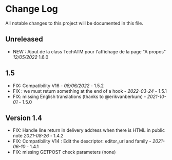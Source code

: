 # Change Log
All notable changes to this project will be documented in this file.

## Unreleased
- NEW : Ajout de la class TechATM pour l'affichage de la page "A propos" *12/05/2022* 1.6.0

## 1.5
- FIX: Compatibility V16 - *08/06/2022* - 1.5.2
- FIX : we must return something at the end of a hook - *2022-03-24* - 1.5.1
- FIX: missing English translations (thanks to @erikvanberkum) - *2021-10-01* - 1.5.0

## Version 1.4

- FIX: Handle line return in delivery address when there is HTML in public note *2021-08-26* - 1.4.2
- FIX: Compatibility V14 : Edit the descriptor: editor_url and family - *2021-06-10* - 1.4.1
- FIX: missing GETPOST check parameters (none)
